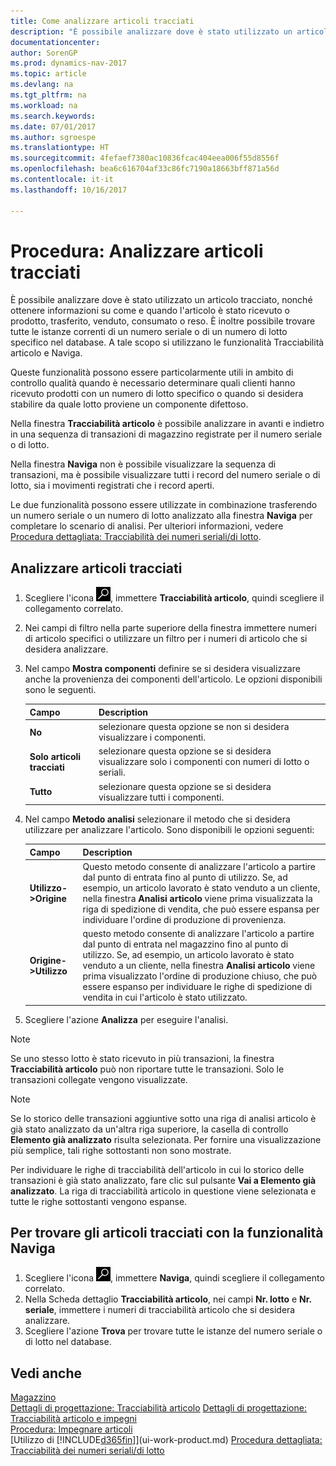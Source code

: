 ```yaml
---
title: Come analizzare articoli tracciati
description: "È possibile analizzare dove è stato utilizzato un articolo tracciato, nonché ottenere informazioni su come e quando l'articolo è stato ricevuto o prodotto, trasferito, venduto, consumato o reso. È inoltre possibile trovare tutte le istanze correnti di un numero seriale o di un numero di lotto specifico nel database. A tale scopo si utilizzano le funzionalità Tracciabilità articolo e Naviga."
documentationcenter: 
author: SorenGP
ms.prod: dynamics-nav-2017
ms.topic: article
ms.devlang: na
ms.tgt_pltfrm: na
ms.workload: na
ms.search.keywords: 
ms.date: 07/01/2017
ms.author: sgroespe
ms.translationtype: HT
ms.sourcegitcommit: 4fefaef7380ac10836fcac404eea006f55d8556f
ms.openlocfilehash: bea6c616704af33c86fc7190a18663bff871a56d
ms.contentlocale: it-it
ms.lasthandoff: 10/16/2017

---
```

# <a name="how-to-trace-item-tracked-items"></a>Procedura: Analizzare articoli tracciati
È possibile analizzare dove è stato utilizzato un articolo tracciato, nonché ottenere informazioni su come e quando l'articolo è stato ricevuto o prodotto, trasferito, venduto, consumato o reso. È inoltre possibile trovare tutte le istanze correnti di un numero seriale o di un numero di lotto specifico nel database. A tale scopo si utilizzano le funzionalità Tracciabilità articolo e Naviga.  

 Queste funzionalità possono essere particolarmente utili in ambito di controllo qualità quando è necessario determinare quali clienti hanno ricevuto prodotti con un numero di lotto specifico o quando si desidera stabilire da quale lotto proviene un componente difettoso.  

 Nella finestra **Tracciabilità articolo** è possibile analizzare in avanti e indietro in una sequenza di transazioni di magazzino registrate per il numero seriale o di lotto.  

 Nella finestra **Naviga** non è possibile visualizzare la sequenza di transazioni, ma è possibile visualizzare tutti i record del numero seriale o di lotto, sia i movimenti registrati che i record aperti.  

 Le due funzionalità possono essere utilizzate in combinazione trasferendo un numero seriale o un numero di lotto analizzato alla finestra **Naviga** per completare lo scenario di analisi. Per ulteriori informazioni, vedere [Procedura dettagliata: Tracciabilità dei numeri seriali/di lotto](walkthrough-tracing-serial-lot-numbers.md).  

## <a name="to-trace-item-tracked-items"></a>Analizzare articoli tracciati  

1.  Scegliere l'icona ![Cerca pagina o report](media/ui-search/search_small.png "icona Cerca pagina o report"), immettere **Tracciabilità articolo**, quindi scegliere il collegamento correlato.  
2.  Nei campi di filtro nella parte superiore della finestra immettere numeri di articolo specifici o utilizzare un filtro per i numeri di articolo che si desidera analizzare.  
3.  Nel campo **Mostra componenti** definire se si desidera visualizzare anche la provenienza dei componenti dell'articolo. Le opzioni disponibili sono le seguenti.  

    |Campo|Description|  
    |----------------------------------|---------------------------------------|  
    |**No**|selezionare questa opzione se non si desidera visualizzare i componenti.|  
    |**Solo articoli tracciati**|selezionare questa opzione se si desidera visualizzare solo i componenti con numeri di lotto o seriali.|  
    |**Tutto**|selezionare questa opzione se si desidera visualizzare tutti i componenti.|  

4.  Nel campo **Metodo analisi** selezionare il metodo che si desidera utilizzare per analizzare l'articolo. Sono disponibili le opzioni seguenti:  

    |Campo|Description|  
    |----------------------------------|---------------------------------------|  
    |**Utilizzo->Origine**|Questo metodo consente di analizzare l'articolo a partire dal punto di entrata fino al punto di utilizzo. Se, ad esempio, un articolo lavorato è stato venduto a un cliente, nella finestra **Analisi articolo** viene prima visualizzata la riga di spedizione di vendita, che può essere espansa per individuare l'ordine di produzione di provenienza.|  
    |**Origine->Utilizzo**|questo metodo consente di analizzare l'articolo a partire dal punto di entrata nel magazzino fino al punto di utilizzo. Se, ad esempio, un articolo lavorato è stato venduto a un cliente, nella finestra **Analisi articolo** viene prima visualizzato l'ordine di produzione chiuso, che può essere espanso per individuare le righe di spedizione di vendita in cui l'articolo è stato utilizzato.|  

5.  Scegliere l'azione **Analizza** per eseguire l'analisi.  

> [!NOTE]  
>  Se uno stesso lotto è stato ricevuto in più transazioni, la finestra **Tracciabilità articolo** può non riportare tutte le transazioni. Solo le transazioni collegate vengono visualizzate.  

> [!NOTE]  
>  Se lo storico delle transazioni aggiuntive sotto una riga di analisi articolo è già stato analizzato da un'altra riga superiore, la casella di controllo **Elemento già analizzato** risulta selezionata. Per fornire una visualizzazione più semplice, tali righe sottostanti non sono mostrate.  
>   
>  Per individuare le righe di tracciabilità dell'articolo in cui lo storico delle transazioni è già stato analizzato, fare clic sul pulsante **Vai a Elemento già analizzato**. La riga di tracciabilità articolo in questione viene selezionata e tutte le righe sottostanti vengono espanse.  

## <a name="to-find-item-tracked-items-with-navigate"></a>Per trovare gli articoli tracciati con la funzionalità Naviga  

1.  Scegliere l'icona ![Cerca pagina o report](media/ui-search/search_small.png "icona Cerca pagina o report"), immettere **Naviga**, quindi scegliere il collegamento correlato.  
2.  Nella Scheda dettaglio **Tracciabilità articolo**, nei campi **Nr. lotto** e **Nr. seriale**, immettere i numeri di tracciabilità articolo che si desidera analizzare.  
3.  Scegliere l'azione **Trova** per trovare tutte le istanze del numero seriale o di lotto nel database.  

## <a name="see-also"></a>Vedi anche  
[Magazzino](inventory-manage-inventory.md)  
[Dettagli di progettazione: Tracciabilità articolo](design-details-item-tracking.md)
[Dettagli di progettazione: Tracciabilità articolo e impegni](design-details-item-tracking-and-reservations.md)  
[Procedura: Impegnare articoli](inventory-how-to-reserve-items.md)  
[Utilizzo di [!INCLUDE[d365fin](includes/d365fin_md.md)]](ui-work-product.md)
[Procedura dettagliata: Tracciabilità dei numeri seriali/di lotto](walkthrough-tracing-serial-lot-numbers.md)


